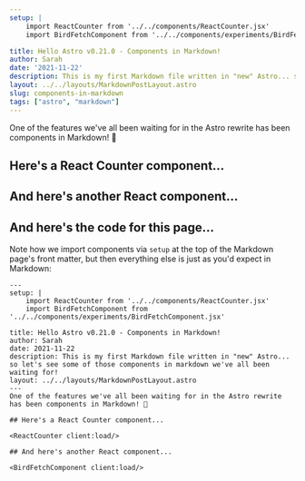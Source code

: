 ```yaml
---
setup: |
    import ReactCounter from '../../components/ReactCounter.jsx'
    import BirdFetchComponent from '../../components/experiments/BirdFetchComponent.jsx'

title: Hello Astro v0.21.0 - Components in Markdown!
author: Sarah
date: '2021-11-22'
description: This is my first Markdown file written in "new" Astro... so let's see some of those components in markdown we've all been waiting for!
layout: ../../layouts/MarkdownPostLayout.astro
slug: components-in-markdown
tags: ["astro", "markdown"]
---
```

One of the features we've all been waiting for in the Astro rewrite has been components in Markdown! 🥳

## Here's a React Counter component...

<ReactCounter client:load/>

## And here's another React component...

<BirdFetchComponent client:load/>

## And here's the code for this page... 

Note how we import components via `setup` at the top of the Markdown page's front matter, but then everything else is just as you'd expect in Markdown:

```astro
---
setup: |
    import ReactCounter from '../../components/ReactCounter.jsx'
    import BirdFetchComponent from '../../components/experiments/BirdFetchComponent.jsx'

title: Hello Astro v0.21.0 - Components in Markdown!
author: Sarah
date: 2021-11-22
description: This is my first Markdown file written in "new" Astro... so let's see some of those components in markdown we've all been waiting for!
layout: ../../layouts/MarkdownPostLayout.astro
---
One of the features we've all been waiting for in the Astro rewrite has been components in Markdown! 🥳

## Here's a React Counter component...

<ReactCounter client:load/>

## And here's another React component...

<BirdFetchComponent client:load/>

```

